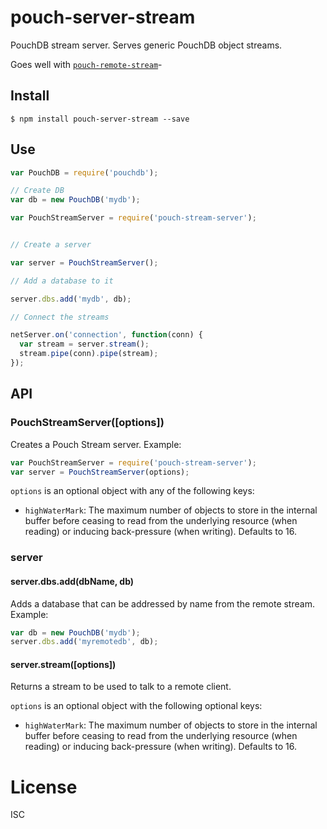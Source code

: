 # pouch-server-stream

PouchDB stream server. Serves generic PouchDB object streams.

Goes well with [`pouch-remote-stream`](https://github.com/pgte/pouch-remote-stream)-

## Install

```
$ npm install pouch-server-stream --save
```


## Use

```js
var PouchDB = require('pouchdb');

// Create DB
var db = new PouchDB('mydb');

var PouchStreamServer = require('pouch-stream-server');


// Create a server

var server = PouchStreamServer();

// Add a database to it

server.dbs.add('mydb', db);

// Connect the streams

netServer.on('connection', function(conn) {
  var stream = server.stream();
  stream.pipe(conn).pipe(stream);
});
```

## API

### PouchStreamServer([options])

Creates a Pouch Stream server. Example:

```js
var PouchStreamServer = require('pouch-stream-server');
var server = PouchStreamServer(options);
```

`options` is an optional object with any of the following keys:

* `highWaterMark`: The maximum number of objects to store in the internal buffer before ceasing to read from the underlying resource (when reading) or inducing back-pressure (when writing). Defaults to 16.
 
### server

#### server.dbs.add(dbName, db)

Adds a database that can be addressed by name from the remote stream. Example:

```js
var db = new PouchDB('mydb');
server.dbs.add('myremotedb', db);
```

#### server.stream([options])

Returns a stream to be used to talk to a remote client.

`options` is an optional object with the following optional keys:

* `highWaterMark`: The maximum number of objects to store in the internal buffer before ceasing to read from the underlying resource (when reading) or inducing back-pressure (when writing). Defaults to 16.

# License

ISC